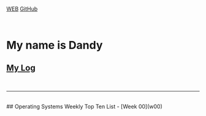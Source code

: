 [WEB](https://dandyfebriano.github.io/os202/)
[GitHub](https://github.com/dandyfebriano/os202/)

<br>

# My name is Dandy

## [My Log](TXT/mylog.txt)
<br>
<hr>
<br>
## Operating Systems Weekly Top Ten List
- [Week 00](w00)

